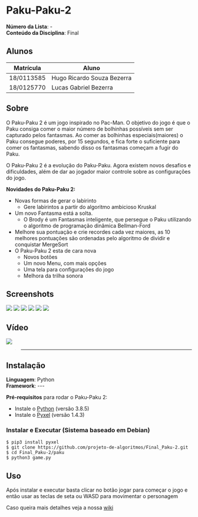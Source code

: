 # Paku-Paku-2

**Número da Lista**: -<br>
**Conteúdo da Disciplina**: Final<br>

## Alunos
|Matrícula | Aluno |
| -- | -- |
| 18/0113585 | Hugo Ricardo Souza Bezerra |
| 18/0125770 | Lucas Gabriel Bezerra      |

## Sobre 
O Paku-Paku 2 é um jogo inspirado no Pac-Man. O objetivo do jogo é que o Paku consiga comer o maior número de bolhinhas possíveis sem ser capturado pelos fantasmas. Ao comer as bolhinhas especiais(maiores) o Paku consegue poderes, por 15 segundos, e fica forte o suficiente para comer os fantasmas, sabendo disso os fantasmas começam a fugir do Paku.

O Paku-Paku 2 é a evolução do Paku-Paku. Agora existem novos desafios e dificuldades, além de dar ao jogador maior controle sobre as configurações do jogo.

**Novidades do Paku-Paku 2:**
- Novas formas de gerar o labirinto 
    - Gere labirintos a partir do algoritmo ambicioso Kruskal
- Um novo Fantasma está a solta.
    - O Brody é um Fantasmas inteligente, que persegue o Paku utilizando o algoritmo de programação dinâmica Bellman-Ford
- Melhore sua pontuação e crie recordes cada vez maiores, as 10 melhores pontuações são ordenadas pelo algoritmo de dividir e conquistar MergeSort
- O Paku-Paku 2 esta de cara nova
    - Novos botões
    - Um novo Menu, com mais opções
    - Uma tela para configurações do jogo
    - Melhora da trilha sonora


## Screenshots

![](https://i.imgur.com/1guR11m.gif)
![](https://i.imgur.com/1gSXT6l.png)
![](https://i.imgur.com/FPYvtrM.png)
![](https://i.imgur.com/GezBm8X.png)
![](https://i.imgur.com/d3f4BLT.png)
![](https://i.imgur.com/RFYafQp.png)

## Vídeo

[![](---)](---)

> ---

## Instalação 
**Linguagem**: Python<br>
**Framework**: --- <br>

**Pré-requisitos** para rodar o Paku-Paku 2:
* Instale o [Python](https://www.python.org/downloads/) (versão 3.8.5)
* Instale o [Pyxel](https://github.com/kitao/pyxel/blob/master/README.pt.md) (versão 1.4.3)

### Instalar e Executar (Sistema baseado em Debian)

    $ pip3 install pyxel 
    $ git clone https://github.com/projeto-de-algoritmos/Final_Paku-2.git
    $ cd Final_Paku-2/paku
    $ python3 game.py

## Uso 

Após instalar e executar basta clicar no botão jogar para começar o jogo e então usar as teclas de seta ou WASD para movimentar o personagem  

Caso queira mais detalhes veja a nossa [wiki](https://projeto-de-algoritmos.github.io/Final_Paku-2/)
